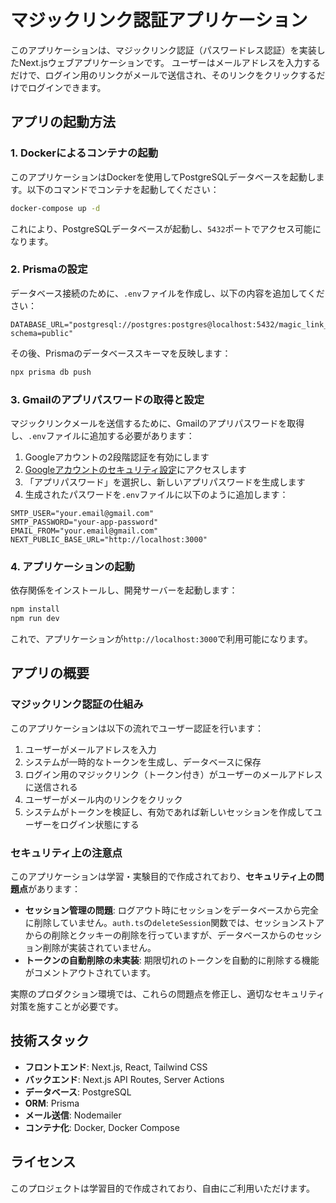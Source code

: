 # マジックリンク認証アプリケーション

このアプリケーションは、マジックリンク認証（パスワードレス認証）を実装したNext.jsウェブアプリケーションです。
ユーザーはメールアドレスを入力するだけで、ログイン用のリンクがメールで送信され、そのリンクをクリックするだけでログインできます。

## アプリの起動方法

### 1. Dockerによるコンテナの起動

このアプリケーションはDockerを使用してPostgreSQLデータベースを起動します。以下のコマンドでコンテナを起動してください：

```bash
docker-compose up -d
```

これにより、PostgreSQLデータベースが起動し、`5432`ポートでアクセス可能になります。

### 2. Prismaの設定

データベース接続のために、`.env`ファイルを作成し、以下の内容を追加してください：

```
DATABASE_URL="postgresql://postgres:postgres@localhost:5432/magic_link_db?schema=public"
```

その後、Prismaのデータベーススキーマを反映します：

```bash
npx prisma db push
```

### 3. Gmailのアプリパスワードの取得と設定

マジックリンクメールを送信するために、Gmailのアプリパスワードを取得し、`.env`ファイルに追加する必要があります：

1. Googleアカウントの2段階認証を有効にします
2. [Googleアカウントのセキュリティ設定](https://myaccount.google.com/security)にアクセスします
3. 「アプリパスワード」を選択し、新しいアプリパスワードを生成します
4. 生成されたパスワードを`.env`ファイルに以下のように追加します：

```
SMTP_USER="your.email@gmail.com"
SMTP_PASSWORD="your-app-password"
EMAIL_FROM="your.email@gmail.com"
NEXT_PUBLIC_BASE_URL="http://localhost:3000"
```

### 4. アプリケーションの起動

依存関係をインストールし、開発サーバーを起動します：

```bash
npm install
npm run dev
```

これで、アプリケーションが`http://localhost:3000`で利用可能になります。

## アプリの概要

### マジックリンク認証の仕組み

このアプリケーションは以下の流れでユーザー認証を行います：

1. ユーザーがメールアドレスを入力
2. システムが一時的なトークンを生成し、データベースに保存
3. ログイン用のマジックリンク（トークン付き）がユーザーのメールアドレスに送信される
4. ユーザーがメール内のリンクをクリック
5. システムがトークンを検証し、有効であれば新しいセッションを作成してユーザーをログイン状態にする

### セキュリティ上の注意点

このアプリケーションは学習・実験目的で作成されており、**セキュリティ上の問題点**があります：

- **セッション管理の問題**: ログアウト時にセッションをデータベースから完全に削除していません。`auth.ts`の`deleteSession`関数では、セッションストアからの削除とクッキーの削除を行っていますが、データベースからのセッション削除が実装されていません。
- **トークンの自動削除の未実装**: 期限切れのトークンを自動的に削除する機能がコメントアウトされています。

実際のプロダクション環境では、これらの問題点を修正し、適切なセキュリティ対策を施すことが必要です。

## 技術スタック

- **フロントエンド**: Next.js, React, Tailwind CSS
- **バックエンド**: Next.js API Routes, Server Actions
- **データベース**: PostgreSQL
- **ORM**: Prisma
- **メール送信**: Nodemailer
- **コンテナ化**: Docker, Docker Compose

## ライセンス

このプロジェクトは学習目的で作成されており、自由にご利用いただけます。

